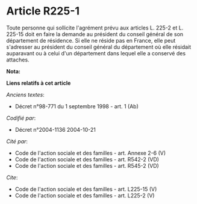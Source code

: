 # Article R225-1

Toute personne qui sollicite l'agrément prévu aux articles L. 225-2 et L. 225-15 doit en faire la demande au président du
conseil général de son département de résidence. Si elle ne réside pas en France, elle peut s'adresser au président du
conseil général du département où elle résidait auparavant ou à celui d'un département dans lequel elle a conservé des
attaches.

**Nota:**



**Liens relatifs à cet article**

_Anciens textes_:

  - Décret n°98-771 du 1 septembre 1998 - art. 1 (Ab)

_Codifié par_:

  - Décret n°2004-1136 2004-10-21

_Cité par_:

  - Code de l'action sociale et des familles - art. Annexe 2-6 (V)
  - Code de l'action sociale et des familles - art. R542-2 (VD)
  - Code de l'action sociale et des familles - art. R545-2 (VD)

_Cite_:

  - Code de l'action sociale et des familles - art. L225-15 (V)
  - Code de l'action sociale et des familles - art. L225-2 (V)
